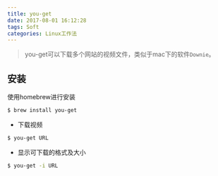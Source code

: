```yaml
---
title: you-get
date: 2017-08-01 16:12:28
tags: Soft
categories: Linux工作法
---
```


> you-get可以下载多个网站的视频文件，类似于mac下的软件`Downie`。

## 安装
使用homebrew进行安装
```bash
$ brew install you-get
```

- 下载视频
```bash
$ you-get URL
```

- 显示可下载的格式及大小
```bash
$ you-get -i URL
```
